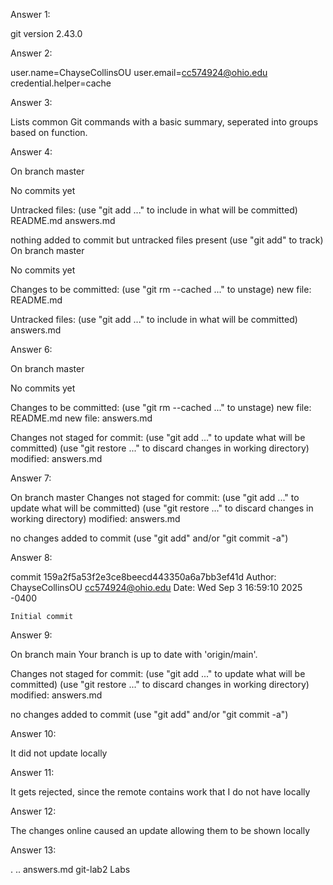 Answer 1:

git version 2.43.0

Answer 2:

user.name=ChayseCollinsOU
user.email=cc574924@ohio.edu
credential.helper=cache

Answer 3:

Lists common Git commands with a basic summary, seperated into groups based on function.

Answer 4:

On branch master

No commits yet

Untracked files:
  (use "git add <file>..." to include in what will be committed)
	README.md
	answers.md

nothing added to commit but untracked files present (use "git add" to track)
On branch master

No commits yet

Changes to be committed:
  (use "git rm --cached <file>..." to unstage)
	new file:   README.md

Untracked files:
  (use "git add <file>..." to include in what will be committed)
	answers.md


Answer 6:

On branch master

No commits yet

Changes to be committed:
  (use "git rm --cached <file>..." to unstage)
	new file:   README.md
	new file:   answers.md

Changes not staged for commit:
  (use "git add <file>..." to update what will be committed)
  (use "git restore <file>..." to discard changes in working directory)
	modified:   answers.md


Answer 7:

On branch master
Changes not staged for commit:
  (use "git add <file>..." to update what will be committed)
  (use "git restore <file>..." to discard changes in working directory)
	modified:   answers.md

no changes added to commit (use "git add" and/or "git commit -a")

Answer 8:

commit 159a2f5a53f2e3ce8beecd443350a6a7bb3ef41d
Author: ChayseCollinsOU <cc574924@ohio.edu>
Date:   Wed Sep 3 16:59:10 2025 -0400

    Initial commit

Answer 9:

On branch main
Your branch is up to date with 'origin/main'.

Changes not staged for commit:
  (use "git add <file>..." to update what will be committed)
  (use "git restore <file>..." to discard changes in working directory)
	modified:   answers.md

no changes added to commit (use "git add" and/or "git commit -a")

Answer 10:

It did not update locally

Answer 11:

It gets rejected, since the remote contains work that I do not have locally

Answer 12:

The changes online caused an update allowing them to be shown locally

Answer 13:

.
..
answers.md
git-lab2
Labs

